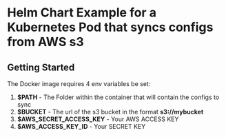 # Helm Chart Example for a Kubernetes Pod that syncs configs from AWS s3

## Getting Started

The Docker image requires 4 env variables be set:
1. **$PATH** - The Folder within the container that will contain the configs to sync
2. **$BUCKET** - The url of the s3 bucket in the format **s3://mybucket**
3. **$AWS_SECRET_ACCESS_KEY** - Your AWS ACCESS KEY
4. **$AWS_ACCESS_KEY_ID** - Your SECRET KEY